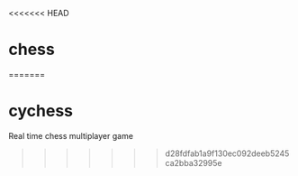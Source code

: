 <<<<<<< HEAD
# chess
=======
# cychess
Real time chess multiplayer game 
>>>>>>> d28fdfab1a9f130ec092deeb5245ca2bba32995e
